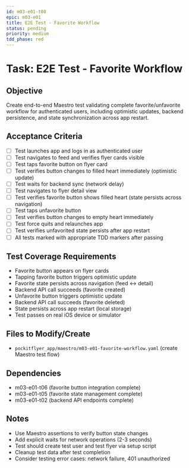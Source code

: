 ```yaml
---
id: m03-e01-t08
epic: m03-e01
title: E2E Test - Favorite Workflow
status: pending
priority: medium
tdd_phase: red
---
```


# Task: E2E Test - Favorite Workflow

## Objective
Create end-to-end Maestro test validating complete favorite/unfavorite workflow for authenticated users, including optimistic updates, backend persistence, and state synchronization across app restart.

## Acceptance Criteria
- [ ] Test launches app and logs in as authenticated user
- [ ] Test navigates to feed and verifies flyer cards visible
- [ ] Test taps favorite button on flyer card
- [ ] Test verifies button changes to filled heart immediately (optimistic update)
- [ ] Test waits for backend sync (network delay)
- [ ] Test navigates to flyer detail view
- [ ] Test verifies favorite button shows filled heart (state persists across navigation)
- [ ] Test taps unfavorite button
- [ ] Test verifies button changes to empty heart immediately
- [ ] Test force quits and relaunches app
- [ ] Test verifies unfavorited state persists after app restart
- [ ] All tests marked with appropriate TDD markers after passing

## Test Coverage Requirements
- Favorite button appears on flyer cards
- Tapping favorite button triggers optimistic update
- Favorite state persists across navigation (feed ↔ detail)
- Backend API call succeeds (favorite created)
- Unfavorite button triggers optimistic update
- Backend API call succeeds (favorite deleted)
- State persists across app restart (local storage)
- Test passes on real iOS device or simulator

## Files to Modify/Create
- `pockitflyer_app/maestro/m03-e01-favorite-workflow.yaml` (create Maestro test flow)

## Dependencies
- m03-e01-t06 (favorite button integration complete)
- m03-e01-t05 (favorite state management complete)
- m03-e01-t02 (backend API endpoints complete)

## Notes
- Use Maestro assertions to verify button state changes
- Add explicit waits for network operations (2-3 seconds)
- Test should create test user and test flyer via setup script
- Cleanup test data after test completion
- Consider testing error cases: network failure, 401 unauthorized
